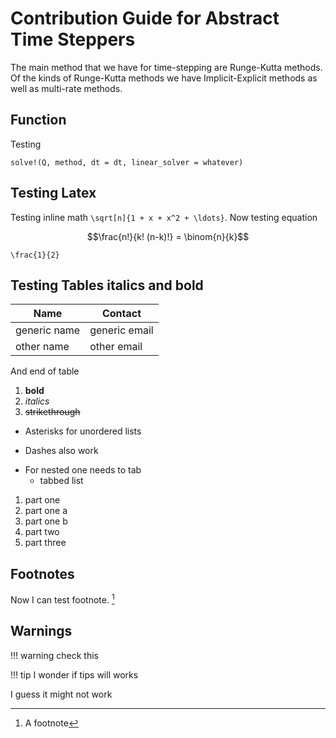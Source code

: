 # Contribution Guide for Abstract Time Steppers

The main method that we have for time-stepping are Runge-Kutta methods. Of the kinds of Runge-Kutta methods we have Implicit-Explicit methods as well as multi-rate methods.

## Function
Testing
```
solve!(Q, method, dt = dt, linear_solver = whatever)
```


## Testing Latex
Testing inline math ``\sqrt[n]{1 + x + x^2 + \ldots}``. Now testing equation

```math
\frac{n!}{k! (n-k)!} = \binom{n}{k}
```

``\frac{1}{2}``


## Testing Tables italics and bold

| Name | Contact|
|--------|------|
|generic name | generic email |
| other name | other email |

And end of table

1. **bold**
1. *italics*
1. ~~strikethrough~~

* Asterisks for unordered lists
- Dashes also work

* For nested one needs to tab
  * tabbed list

1. part one
  1. part one a
  1. part one b
1. part two
1. part three


## Footnotes

Now I can test footnote. [^1]


## Warnings

!!! warning check this

!!! tip
I wonder if tips will works



I guess it might not work

[^1]: A footnote
